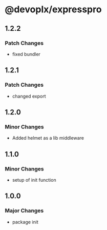 # @devoplx/expresspro

## 1.2.2

### Patch Changes

- fixed bundler

## 1.2.1

### Patch Changes

- changed export

## 1.2.0

### Minor Changes

- Added helmet as a lib middleware

## 1.1.0

### Minor Changes

- setup of init function

## 1.0.0

### Major Changes

- package init
